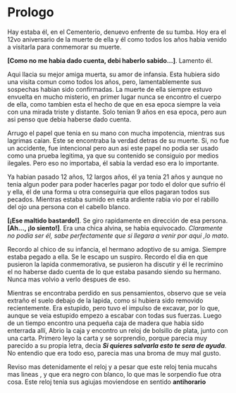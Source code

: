 # Prologo

Hay estaba él, en el Cementerio, denuevo enfrente de su tumba. Hoy era el 12vo aniversario de la muerte de ella y él como todos los años habia venido a visitarla para conmemorar su muerte.

**\[Como no me habia dado cuenta, debi haberlo sabido...\]**. Lamento él.
	
Aqui llacia su mejor amiga muerta, su amor de infansia. Esta hubiera sido una visita comun como todos los años, pero, lamentablemente sus sospechas habian sido confirmadas. La muerte de ella siempre estuvo envuelta en mucho misterio, en primer lugar nunca se encontro el cuerpo de ella, como tambien esta el hecho de que en esa epoca siempre la veia con una mirada triste y distante. Solo tenian 9 años en esa epoca, pero aun asi penso que debia haberse dado cuenta.

Arrugo el papel que tenia en su mano con mucha impotencia, mientras sus lagrimas caian. Este se encontraba la verdad detras de su muerte. Si, no fue un accidente, fue intencional pero aun asi este papel no podia ser usado como una prueba legitima, ya que su contenido se consiguio por medios ilegales. Pero eso no importaba, él sabia la verdad eso era lo importante.

Ya habian pasado 12 años, 12 largos años, él ya tenia 21 años y aunque no tenia algun poder para poder hacerles pagar por todo el dolor que sufrio él y ella, él de una forma u otra conseguiria que ellos pagaran todos sus pecados. Mientras estaba sumido en esta ardiente rabia vio por el rabillo del ojo una persona con el cabello blanco.

**\[¡Ese maltido bastardo!\]**. Se giro rapidamente en dirección de esa persona. **\[Ah..., ¡lo siento!\]**. Era una chica alvina, se habia equivocado. *Claramente no podia ser él, sabe perfectamente que si llegara a venir por aqui ,lo mato*.

Recordo al chico de su infancia, el hermano adoptivo de su amiga. Siempre estaba pegado a ella. Se le escapo un suspiro. Recordo el dia en que pusieron la lapida conmemorativa, se pusieron ha discutir y él le recrimino el no haberse dado cuenta de lo que estaba pasando siendo su hermano. Nunca mas volvio a verlo despues de eso.

Mientras se encontraba perdido en sus pensamientos, observo que se veia extraño el suelo debajo de la lapida, como si hubiera sido removido recientemente. Era estupido, pero tuvo el impulso de excavar, por lo que, aunque se veia estupido empezo a escabar con todas sus fuerzas. Luego de un tiempo encontro una pequeña caja de madera que habia sido enterrada allí, Abrio la caja y encontro un reloj de bolsillo de plata, junto con una carta. Primero leyo la carta y se sorprendio, porque parecia muy parecido a su propia letra, decia ***Si quieres salvarla esto te sera de ayuda***. No entendio que era todo eso, parecia mas una broma de muy mal gusto.

Reviso mas detenidamente el reloj y a pesar que este reloj tenia mucahs mas lineas , y que era negro con blanco, lo que mas le sorpendio fue otra cosa. Este reloj tenia sus agiujas moviendose en sentido **antihorario**
